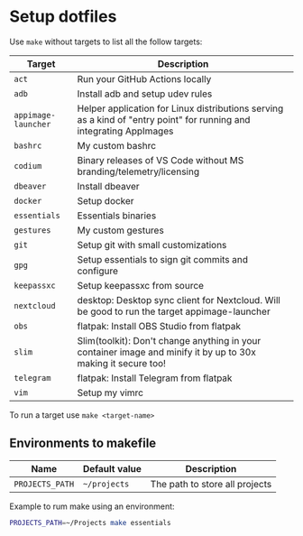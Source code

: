 # Setup dotfiles

Use `make` without targets to list all the follow targets:

| Target              | Description                                                                                                         |
| ------------------- | ------------------------------------------------------------------------------------------------------------------- |
| `act`               | Run your GitHub Actions locally                                                                                     |
| `adb`               | Install adb and setup udev rules                                                                                    |
| `appimage-launcher` | Helper application for Linux distributions serving as a kind of "entry point" for running and integrating AppImages |
| `bashrc`            | My custom bashrc                                                                                                    |
| `codium`            | Binary releases of VS Code without MS branding/telemetry/licensing                                                  |
| `dbeaver`           | Install dbeaver                                                                                                     |
| `docker`            | Setup docker                                                                                                        |
| `essentials`        | Essentials binaries                                                                                                 |
| `gestures`          | My custom gestures                                                                                                  |
| `git`               | Setup git with small customizations                                                                                 |
| `gpg`               | Setup essentials to sign git commits and configure                                                                  |
| `keepassxc`         | Setup keepassxc from source                                                                                         |
| `nextcloud`         | desktop: Desktop sync client for Nextcloud. Will be good to run the target appimage-launcher                        |
| `obs`               | flatpak: Install OBS Studio from flatpak                                                                            |
| `slim`              | Slim(toolkit): Don't change anything in your container image and minify it by up to 30x making it secure too!       |
| `telegram`          | flatpak: Install Telegram from flatpak                                                                              |
| `vim`               | Setup my vimrc                                                                                                      |

To run a target use `make <target-name>`

## Environments to makefile

| Name            | Default value | Description                    |
| --------------- | ------------- | ------------------------------ |
| `PROJECTS_PATH` | `~/projects`  | The path to store all projects |

Example to rum make using an environment:

```bash
PROJECTS_PATH=~/Projects make essentials
```